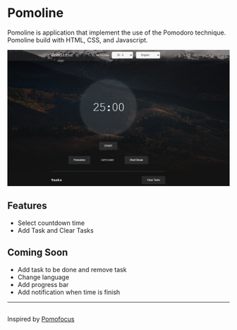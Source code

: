 # Pomoline

Pomoline is application that implement the use of the Pomodoro technique. Pomoline build with HTML, CSS, and Javascript.

![Pomoline website](/assets/img/pomoline.PNG "Pomoline")

## Features

- Select countdown time
- Add Task and Clear Tasks

## Coming Soon

- Add task to be done and remove task
- Change language
- Add progress bar
- Add notification when time is finish

---

##

Inspired by [Pomofocus](https://pomofocus.com)



